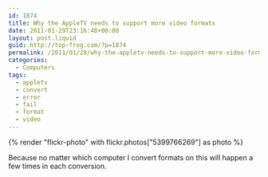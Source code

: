 ```yaml
---
id: 1874
title: Why the AppleTV needs to support more video formats
date: 2011-01-29T23:16:48+00:00
layout: post.liquid
guid: http://top-frog.com/?p=1874
permalink: /2011/01/29/why-the-appletv-needs-to-support-more-video-formats/
categories:
  - Computers
tags:
  - appletv
  - convert
  - error
  - fail
  - format
  - video
---
```

{% render "flickr-photo" with flickr.photos["5399766269"] as photo %}

Because no matter which computer I convert formats on this will happen a few times in each conversion.

